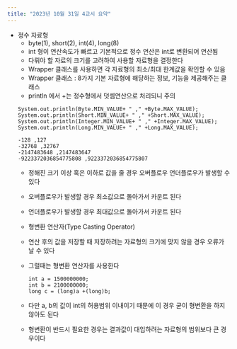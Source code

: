 ```yaml
---
title: "2023년 10월 31일 4교시 요약"
---
```

- 정수 자료형
    - byte(1), short(2), int(4), long(8)
    - int 형이 연산속도가 빠르고 기본적으로 정수 연산은 int로 변환되어 연산됨
    - 다뤄야 할 자료의 크기를 고려하여 사용할 자료형을 결정한다
    - Wrapper 클래스를 사용하면 각 자료형의 최소/최대 한계값을 확인할 수 있음
    - Wrapper 클래스 : 8가지 기본 자료형에 해당하는 정보, 기능을 제공해주는 클래스
    - println 에서 +는 정수형에서 덧셈연산으로 처리되니 주의
    ```
  System.out.println(Byte.MIN_VALUE+ " ," +Byte.MAX_VALUE);
	System.out.println(Short.MIN_VALUE+ " ," +Short.MAX_VALUE);
	System.out.println(Integer.MIN_VALUE+ " ," +Integer.MAX_VALUE);
	System.out.println(Long.MIN_VALUE+ " ," +Long.MAX_VALUE);
    ```
    ```
    -128 ,127
    -32768 ,32767
    -2147483648 ,2147483647
    -9223372036854775808 ,9223372036854775807
    ```
  - 정해진 크기 이상 혹은 이하로 값을 줄 경우 오버플로우 언더플로우가 발생할 수 있다
  - 오버플로우가 발생할 경우 최소값으로 돌아가서 카운트 된다
  - 언더플로우가 발생할 경우 최대값으로 돌아가서 카운트 된다

  - 형변환 연산자(Type Casting Operator)
  - 연산 후의 값을 저장할 때 저장하려는 자료형의 크기에 맞지 않을 경우 오류가 날 수 있다
  - 그럴때는 형변환 연산자를 사용한다
    ```
    int a = 1500000000;
    int b = 2100000000;
    long c = (long)a +(long)b;
    ```
  - 다만 a, b의 값이 int의 허용범위 이내이기 때문에 이 경우 굳이 형변환을 하지 않아도 된다
  - 형변환이 반드시 필요한 경우는 결과값이 대입하려는 자료형의 범위보다 큰 경우이다